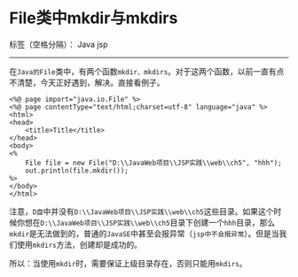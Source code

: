 ﻿# File类中mkdir与mkdirs

标签（空格分隔）： Java jsp

---

在`Java的File`类中，有两个函数`mkdir、mkdirs`。对于这两个函数，以前一直有点不清楚，今天正好遇到，解决。直接看例子。
```
<%@ page import="java.io.File" %>
<%@ page contentType="text/html;charset=utf-8" language="java" %>
<html>
<head>
    <title>Title</title>
</head>
<body>
<%
    File file = new File("D:\\JavaWeb项目\\JSP实践\\web\\ch5", "hhh");
    out.println(file.mkdir());
%>
</body>
</html>

```
注意，`D盘`中并没有`D:\\JavaWeb项目\\JSP实践\\web\\ch5`这些目录。如果这个时候你想在`D:\\JavaWeb项目\\JSP实践\\web\\ch5`目录下创建一个`hhh`目录，那么`mkdir`是无法做到的，普通的`JavaSE`中甚至会报异常（`jsp中不会报异常`）。但是当我们使用`mkdirs`方法，创建却是成功的。

所以：当使用`mkdir`时，需要保证上级目录存在，否则只能用`mkdirs`。




